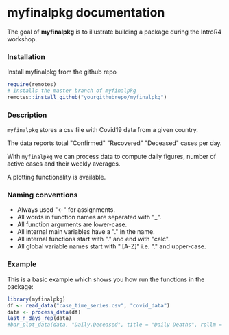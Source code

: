 # myfinalpkg documentation
  
The goal of **myfinalpkg** is to illustrate building a package during the IntroR4 workshop.

### Installation

Install myfinalpkg from the github repo

```r
require(remotes)
# Installs the master branch of myfinalpkg
remotes::install_github("yourgithubrepo/myfinalpkg")
```

### Description

`myfinalpkg` stores a csv file with Covid19 data from a given country.

The data reports total "Confirmed" "Recovered" "Deceased" cases per day.

With `myfinalpkg` we can process data to compute daily figures, number of active cases and their weekly averages.

A plotting functionality is available.

### Naming conventions

- Always used "<-" for assignments.
- All words in function names are separated with "_".
- All function arguments are lower-case.
- All internal main variables have a "." in the name.
- All internal functions start with "." and end with "calc".
- All global variable names start with ".[A-Z]" i.e. "." and upper-case.

### Example

This is a basic example which shows you how run the functions in the package:

``` r
library(myfinalpkg)
df <- read_data("case_time_series.csv", "covid_data")
data <- process_data(df)
last_n_days_rep(data)
#bar_plot_data(data, "Daily.Deceased", title = "Daily Deaths", rollm = TRUE)
```
